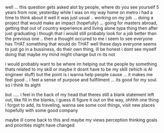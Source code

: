 well ... this question gets asked alot by people, where do you see yourself 5 years from now, yesterday while I was on my way home on metro i had a time to think about it 
well it was just usual .. working on my job ... doing a project that would make an impact (hopefully) ... going for masters abroad, getting that out of country experience and living alone typa thing
then after just graduating i though that i would still probably look for a job better than the previous one .. then a thought occured to me i seem to see everyone has THAT something that would do THAT
well these days everyone seems to just go in a bussiness, do their own thing, ill be honest i dont see myself doing that maybe my mind might change but rn its not 

i would probably want to be where im helping out the people by something thats related to my skill or maybe it dosnt have to be my skill (which is AI engineer stuff) but the point is i wanna help people
cause ... it makes me feel good .. i feel a sense of purpose and fullfilment ... its good for my soul. so i think its aight 

but ..... i feel in the back of my head that theres still a blank statement left out, like fill in the blanks, i guess ill figure it out on the way, ohhhh one thing i forgot to add, its traveling, wanna see some 
cool things, visit new places hopefully with some good company

maybe ill come back to this and maybe my views perception thinking goals and priorities might have changed

